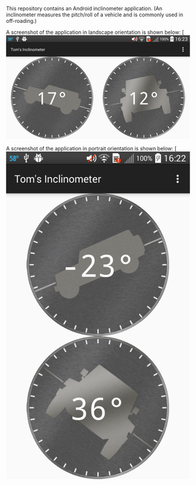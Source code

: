 This repository contains an Android inclinometer application.  (An inclinometer measures the pitch/roll of a vehicle and is commonly used in off-roading.)

A screenshot of the application in landscape orientation is shown below:
[![](https://github.com/drakenclimber/inclinometer/blob/master/screenshots/landscape.png)

A screenshot of the application in portrait orientation is shown below:
[![](https://github.com/drakenclimber/inclinometer/blob/master/screenshots/portrait.png)